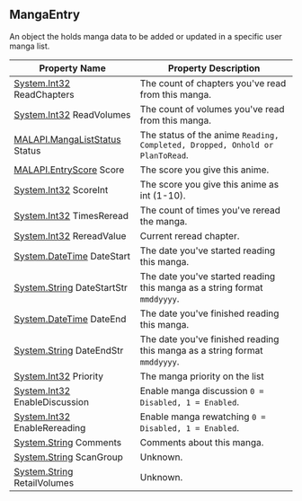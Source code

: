 ## MangaEntry
An object the holds manga data to be added or updated in a specific user manga list.

| Property Name | Property Description |
| ------------- | -------------------- |
| [System.Int32] ReadChapters | The count of chapters you've read from this manga. |
| [System.Int32] ReadVolumes | The count of volumes you've read from this manga. |
| [MALAPI.MangaListStatus] Status | The status of the anime `Reading, Completed, Dropped, Onhold or PlanToRead`. |
| [MALAPI.EntryScore] Score | The score you give this anime. |
| [System.Int32] ScoreInt | The score you give this anime as int (1-10). |
| [System.Int32] TimesReread | The count of times you've reread the manga. |
| [System.Int32] RereadValue | Current reread chapter. |
| [System.DateTime] DateStart | The date you've started reading this manga. |
| [System.String] DateStartStr | The date you've started reading this manga as a string format `mmddyyyy`. |
| [System.DateTime] DateEnd | The date you've finished reading this manga. |
| [System.String] DateEndStr | The date you've finished reading this manga as a string format `mmddyyyy`. |
| [System.Int32] Priority | The manga priority on the list |
| [System.Int32] EnableDiscussion | Enable manga discussion `0 = Disabled, 1 = Enabled`. |
| [System.Int32] EnableRereading | Enable manga rewatching `0 = Disabled, 1 = Enabled`. |
| [System.String] Comments | Comments about this manga. |
| [System.String] ScanGroup | Unknown. |
| [System.String] RetailVolumes | Unknown. |


[System.String]: <https://msdn.microsoft.com/en-us/library/system.string(v=vs.110).aspx>
[System.Int32]: <https://msdn.microsoft.com/en-us/library/system.int32(v=vs.80).aspx>
[System.DateTime]: <https://msdn.microsoft.com/en-us/library/system.datetime(v=vs.110).aspx>
[MALAPI.MangaListStatus]: <#>
[MALAPI.EntryScore]: <#>
